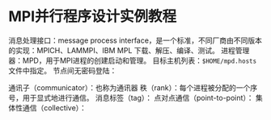 # MPI并行程序设计实例教程
消息处理接口：message process interface，是一个标准，不同厂商由不同版本的实现：MPICH、LAMMPI、IBM MPL
下载、解压、编译、测试。
进程管理器：MPD，用于MPI进程的创建启动和管理。
目标主机列表：`$HOME/mpd.hosts`文件中指定。
节点间无密码登陆：

通讯子（communicator）：也称为通讯器
秩（rank）：每个进程被分配的一个序号，用于显式地进行通信。
消息标签（tag）：
点对点通信（point-to-point）：
集体性通信（collective）：

